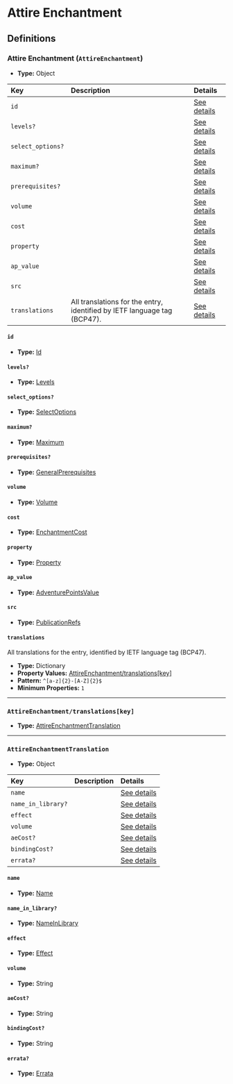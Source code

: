 # Attire Enchantment

## Definitions

### <a name="AttireEnchantment"></a> Attire Enchantment (`AttireEnchantment`)

- **Type:** Object

Key | Description | Details
:-- | :-- | :--
`id` |  | <a href="#AttireEnchantment/id">See details</a>
`levels?` |  | <a href="#AttireEnchantment/levels">See details</a>
`select_options?` |  | <a href="#AttireEnchantment/select_options">See details</a>
`maximum?` |  | <a href="#AttireEnchantment/maximum">See details</a>
`prerequisites?` |  | <a href="#AttireEnchantment/prerequisites">See details</a>
`volume` |  | <a href="#AttireEnchantment/volume">See details</a>
`cost` |  | <a href="#AttireEnchantment/cost">See details</a>
`property` |  | <a href="#AttireEnchantment/property">See details</a>
`ap_value` |  | <a href="#AttireEnchantment/ap_value">See details</a>
`src` |  | <a href="#AttireEnchantment/src">See details</a>
`translations` | All translations for the entry, identified by IETF language tag (BCP47). | <a href="#AttireEnchantment/translations">See details</a>

#### <a name="AttireEnchantment/id"></a> `id`

- **Type:** <a href="../_Activatable.md#Id">Id</a>

#### <a name="AttireEnchantment/levels"></a> `levels?`

- **Type:** <a href="../_Activatable.md#Levels">Levels</a>

#### <a name="AttireEnchantment/select_options"></a> `select_options?`

- **Type:** <a href="../_Activatable.md#SelectOptions">SelectOptions</a>

#### <a name="AttireEnchantment/maximum"></a> `maximum?`

- **Type:** <a href="../_Activatable.md#Maximum">Maximum</a>

#### <a name="AttireEnchantment/prerequisites"></a> `prerequisites?`

- **Type:** <a href="../_Prerequisite.md#GeneralPrerequisites">GeneralPrerequisites</a>

#### <a name="AttireEnchantment/volume"></a> `volume`

- **Type:** <a href="../_Activatable.md#Volume">Volume</a>

#### <a name="AttireEnchantment/cost"></a> `cost`

- **Type:** <a href="../_Activatable.md#EnchantmentCost">EnchantmentCost</a>

#### <a name="AttireEnchantment/property"></a> `property`

- **Type:** <a href="../_Activatable.md#Property">Property</a>

#### <a name="AttireEnchantment/ap_value"></a> `ap_value`

- **Type:** <a href="../_Activatable.md#AdventurePointsValue">AdventurePointsValue</a>

#### <a name="AttireEnchantment/src"></a> `src`

- **Type:** <a href="../source/_PublicationRef.md#PublicationRefs">PublicationRefs</a>

#### <a name="AttireEnchantment/translations"></a> `translations`

All translations for the entry, identified by IETF language tag (BCP47).

- **Type:** Dictionary
- **Property Values:** <a href="#AttireEnchantment/translations[key]">AttireEnchantment/translations[key]</a>
- **Pattern:** `^[a-z]{2}-[A-Z]{2}$`
- **Minimum Properties:** `1`

---

### <a name="AttireEnchantment/translations[key]"></a> `AttireEnchantment/translations[key]`

- **Type:** <a href="#AttireEnchantmentTranslation">AttireEnchantmentTranslation</a>

---

### <a name="AttireEnchantmentTranslation"></a> `AttireEnchantmentTranslation`

- **Type:** Object

Key | Description | Details
:-- | :-- | :--
`name` |  | <a href="#AttireEnchantmentTranslation/name">See details</a>
`name_in_library?` |  | <a href="#AttireEnchantmentTranslation/name_in_library">See details</a>
`effect` |  | <a href="#AttireEnchantmentTranslation/effect">See details</a>
`volume` |  | <a href="#AttireEnchantmentTranslation/volume">See details</a>
`aeCost?` |  | <a href="#AttireEnchantmentTranslation/aeCost">See details</a>
`bindingCost?` |  | <a href="#AttireEnchantmentTranslation/bindingCost">See details</a>
`errata?` |  | <a href="#AttireEnchantmentTranslation/errata">See details</a>

#### <a name="AttireEnchantmentTranslation/name"></a> `name`

- **Type:** <a href="../_Activatable.md#Name">Name</a>

#### <a name="AttireEnchantmentTranslation/name_in_library"></a> `name_in_library?`

- **Type:** <a href="../_Activatable.md#NameInLibrary">NameInLibrary</a>

#### <a name="AttireEnchantmentTranslation/effect"></a> `effect`

- **Type:** <a href="../_Activatable.md#Effect">Effect</a>

#### <a name="AttireEnchantmentTranslation/volume"></a> `volume`

- **Type:** String

#### <a name="AttireEnchantmentTranslation/aeCost"></a> `aeCost?`

- **Type:** String

#### <a name="AttireEnchantmentTranslation/bindingCost"></a> `bindingCost?`

- **Type:** String

#### <a name="AttireEnchantmentTranslation/errata"></a> `errata?`

- **Type:** <a href="../source/_Erratum.md#Errata">Errata</a>
